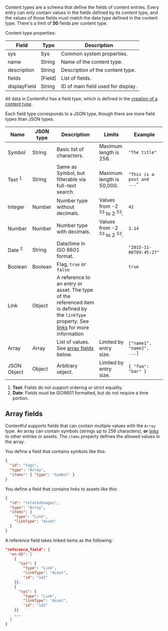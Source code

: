 Content types are a schema that define the fields of content entries. Every entry can only contain values in the fields defined by its content type, and the values of those fields must match the data type defined in the content type. There's a limit of **50** fields per content type.

Content type properties:

Field       |Type        |Description
------------|------------|----------------------------------------------------------
sys         |Sys         |Common system properties.
name        |String      |Name of the content type.
description |String      |Description of the content type.
fields      |\[Field\]   |List of fields.
displayField|String      |ID of main field used for display.

All data in Contentful has a field type, which is defined in the [creation of a content type](https://www.contentful.com/developers/docs/references/content-management-api/#/reference/content-types/create-a-content-type).

Each field type corresponds to a JSON type, though there are more field types than JSON types.

Name |JSON type|Description|Limits|Example
-------|--------------|-----------|------------|------------
Symbol|String|Basic list of characters.|Maximum length is 256.|`"The title"`
Text <sup>1</sup>|String |Same as Symbol, but filterable via full-text search.|Maximum length is 50,000.|`"This is a post and ..."`
Integer|Number|Number type without decimals.|Values from -2 <sup>53</sup> to 2 <sup>53</sup>.|`42`
Number|Number|Number type with decimals.|Values from -2 <sup>53</sup> to 2 <sup>53</sup>.|`3.14`
Date <sup>2</sup>|String|Date/time in ISO 8601 format.||`"2015-11-06T09:45:27"`
Boolean|Boolean|Flag, `true` or `false`||`true`
Link |Object|A reference to an entry or asset. The type of the referenced item is defined by the `linkType` property. See [links](https://www.contentful.com/developers/docs/concepts/links/) for more information|||
Array|Array|List of values. See [array fields](#array-fields) below.|Limited by entry size.|`["name1", "name2", ...]`
JSON Object|Object|Arbitrary object.|Limited by entry size.|`{ "foo": "bar" }`

1. **Text**: Fields do not support ordering or strict equality.
2. **Date**: Fields must be ISO8601 formatted, but do not require a time portion.

## Array fields

Contentful supports fields that can contain multiple values with the `Array` type. An array can contain symbols (strings up to 256 characters), **or** [links](/developers/docs/concepts/links/) to other entries or assets. The `items` property defines the allowed values in the array.

You define a field that contains symbols like this:

```json
{
  "id": "tags",
  "type": "Array",
  "items": { "type": "Symbol" }
}
```

You define a field that contains links to assets like this:

```json
{
  "id": "relatedImages",
  "type": "Array",
  "items": {
    "type": "Link",
    "linkType": "Asset"
  }
}
```

A reference field takes linked items as the following:

```json
"reference_field": {
  "en-US": [
    {
      "sys": {
        "type": "Link",
        "linkType": "Asset",
        "id": "id1"
    }},
    {
      "sys": {
        "type": "Link",
        "linkType": "Asset",
        "id": "id2"
    }}
    ...
  ]
}
```
